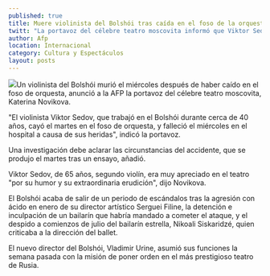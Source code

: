 ```yaml
---
published: true
title: Muere violinista del Bolshói tras caída en el foso de la orquesta
twitt: "La portavoz del célebre teatro moscovita informó que Viktor Sedov falleció este miércoles, en un hospital, a causa de las heridas que le provocó el accidente."
author: Afp
location: Internacional
category: Cultura y Espectáculos
layout: posts
---
```


![](http://i.imgur.com/h5mAJ4Jm.jpg)Un violinista del Bolshói murió el miércoles después de haber caído en el foso de orquesta, anunció a la AFP la portavoz del célebre teatro moscovita, Katerina Novikova.

"El violinista Viktor Sedov, que trabajó en el Bolshói durante cerca de 40 años, cayó el martes en el foso de orquesta, y falleció el miércoles en el hospital a causa de sus heridas", indicó la portavoz.

Una investigación debe aclarar las circunstancias del accidente, que se produjo el martes tras un ensayo, añadió.

Viktor Sedov, de 65 años, segundo violín, era muy apreciado en el teatro "por su humor y su extraordinaria erudición", dijo Novikova.

El Bolshói acaba de salir de un periodo de escándalos tras la agresión con ácido en enero de su director artístico Serguei Filine, la detención e inculpación de un bailarín que habría mandado a cometer el ataque, y el despido a comienzos de julio del bailarín estrella, Nikoali Siskaridzé, quien criticaba a la dirección del ballet.

El nuevo director del Bolshói, Vladimir Urine, asumió sus funciones la semana pasada con la misión de poner orden en el más prestigioso teatro de Rusia.
